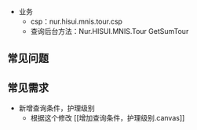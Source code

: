 
- 业务
	- csp：nur.hisui.mnis.tour.csp
	- 查询后台方法：Nur.HISUI.MNIS.Tour    GetSumTour



## 常见问题

## 常见需求

- 新增查询条件，护理级别
	- 根据这个修改 [[增加查询条件，护理级别.canvas]]